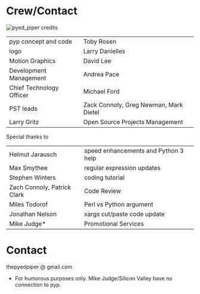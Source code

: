 # Crew/Contact
![pyed_piper credits](https://github.com/thepyedpiper/pyp/blob/gh-pages/credit.gif?raw=true)


|          |          |  |
|:-------------|:------------------|:------|
|pyp concept and code  |                             Toby Rosen|
|logo                  |                Larry Danielles|
|Motion Graphics          |              David Lee |
|Development Management         |           Andrea Pace |
| Chief Technology Officer |          Michael Ford |
|PST leads                 |           Zack Connoly, Greg Newman, Mark Dietel |
| Larry Gritz | Open Source Projects Management |

Special thanks to 

|          |          |  |
|:-------------|:------------------|:------|
|Helmut Jarausch  |       speed enhancements and Python 3 help|
|Max Smythee    |          regular expression updates |
|Stephen Winters      |   coding tutorial |
|Zach Connoly, Patrick Clark        |    Code Review |
|Miles Todorof | Perl vs Python argument |
|Jonathan Nelson | xargs cut/paste code update |
|Mike Judge* | Promotional Services |


# Contact
thepyedpiper @ gmail.com

* For humorous purposes only.  Mike Judge/Silicon Valley have no connection to pyp. 



